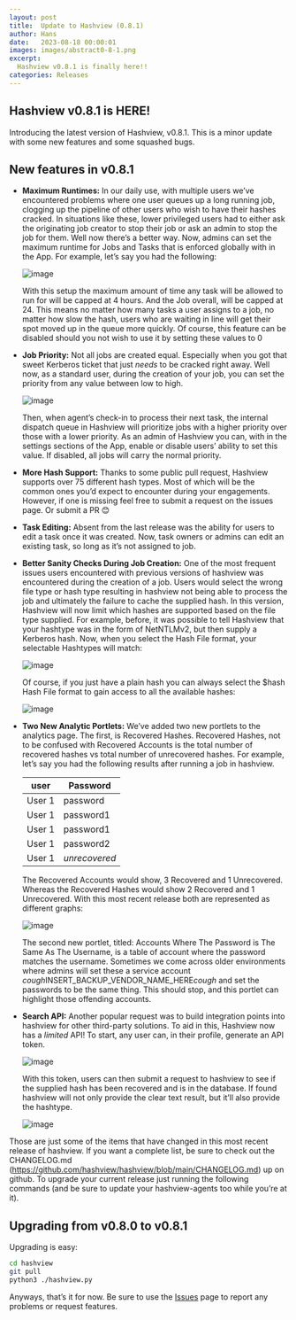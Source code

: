 ```yaml
---
layout: post
title:  Update to Hashview (0.8.1)
author: Hans
date:   2023-08-18 00:00:01
images: images/abstract0-8-1.png
excerpt:
  Hashview v0.8.1 is finally here!!
categories: Releases
---
```


## Hashview v0.8.1 is HERE!

Introducing the latest version of Hashview, v0.8.1. This is a minor update with some new features and some squashed bugs. 

## New features in v0.8.1
- <b>Maximum Runtimes:</b> In our daily use, with multiple users we’ve encountered problems where one user queues up a long running job, clogging up the pipeline of other users who wish to have their hashes cracked. In situations like these, lower privileged users had to either ask the originating job creator to stop their job or ask an admin to stop the job for them. Well now there’s a better way. Now, admins can set the maximum runtime for Jobs and Tasks that is enforced globally with in the App. For example, let’s say you had the following:

  ![image](https://github.com/hashview/hashview.github.io/assets/2417131/918ff1ff-8ac8-4787-a230-85bbea5261db)

  With this setup the maximum amount of time any task will be allowed to run for will be capped at 4 hours. And the Job overall, will be capped at 24. This means no matter how many tasks a user assigns to a job, no matter how slow the hash, users who are waiting in line will get their spot moved up in the queue more quickly. Of course, this feature can be disabled should you not wish to use it by setting these values to 0

- <b>Job Priority:</b> Not all jobs are created equal. Especially when you got that sweet Kerberos ticket that just <i>needs</i> to be cracked right away. Well now, as a standard user, during the creation of your job, you can set the priority from any value between low to high.

  ![image](https://github.com/hashview/hashview.github.io/assets/2417131/f8c51676-52a8-4e27-8900-5c7777e1a75d)

  Then, when agent’s check-in to process their next task, the internal dispatch queue in Hashview will prioritize jobs with a higher priority over those with a lower priority. As an admin of Hashview you can, with in the settings sections of the App, enable or disable users’ ability to set this value. If disabled, all jobs will carry the normal priority. 

- <b>More Hash Support:</b> Thanks to some public pull request, Hashview supports over 75 different hash types. Most of which will be the common ones you’d expect to encounter during your engagements. However, if one is missing feel free to submit a request on the issues page. Or submit a PR 😊

- <b>Task Editing:</b> Absent from the last release was the ability for users to edit a task once it was created. Now, task owners or admins can edit an existing task, so long as it’s not assigned to job. 
 
- <b>Better Sanity Checks During Job Creation:</b> One of the most frequent issues users encountered with previous versions of hashview was encountered during the creation of a job. Users would select the wrong file type or hash type resulting in hashview not being able to process the job and ultimately the failure to cache the supplied hash. In this version, Hashview will now limit which hashes are supported based on the file type supplied. For example, before, it was possible to tell Hashview that your hashtype was in the form of NetNTLMv2, but then supply a Kerberos hash. Now, when you select the Hash File format, your selectable Hashtypes will match:

  ![image](https://github.com/hashview/hashview.github.io/assets/2417131/5df8f7f2-7018-47a4-933c-f9a0303d2a2f)

  Of course, if you just have a plain hash you can always select the $hash Hash File format to gain access to all the available hashes:

  ![image](https://github.com/hashview/hashview.github.io/assets/2417131/a313b9aa-ea87-43bc-9719-0dae4bf8f616)

- <b>Two New Analytic Portlets:</b> We’ve added two new portlets to the analytics page. The first, is Recovered Hashes. Recovered Hashes, not to be confused with Recovered Accounts is the total number of recovered hashes vs total number of unrecovered hashes. For example, let’s say you had the following results after running a job in hashview.

  |user|Password|
  |----|----|
  | User 1| password|
  | User 1| password1|
  | User 1| password1|
  | User 1| password2|
  | User 1| <i>unrecovered</i>|

  The Recovered Accounts would show, 3 Recovered and 1 Unrecovered. Whereas the Recovered Hashes would show 2 Recovered and 1 Unrecovered. With this most recent release both are represented as different graphs:

  ![image](https://github.com/hashview/hashview.github.io/assets/2417131/59c48ead-3e50-4461-af88-954b4dbb34eb)

  The second new portlet, titled: Accounts Where The Password is The Same As The Username, is a table of account where the password matches the username. Sometimes we come across older environments where admins will set these a service account *cough*INSERT_BACKUP_VENDOR_NAME_HERE*cough* and set the passwords to be the same thing. This should stop, and this portlet can highlight those offending accounts.

- <b>Search API:</b> Another popular request was to build integration points into hashview for other third-party solutions. To aid in this, Hashview now has a <i>limited</i> API! To start, any user can, in their profile, generate an API token.

  ![image](https://github.com/hashview/hashview.github.io/assets/2417131/3ecb5db7-5bc9-4d0a-8976-fc0383f821dc)

  With this token, users can then submit a request to hashview to see if the supplied hash has been recovered and is in the database. If found hashview will not only provide the clear text result, but it’ll also provide the hashtype.

  ![image](https://github.com/hashview/hashview.github.io/assets/2417131/404bb4bc-76e2-45a8-be64-b368a34893d1)

Those are just some of the items that have changed in this most recent release of hashview. If you want a complete list, be sure to check out the CHANGELOG.md (https://github.com/hashview/hashview/blob/main/CHANGELOG.md) up on github. To upgrade your current release just running the following commands (and be sure to update your hashview-agents too while you’re at it).

## Upgrading from v0.8.0 to v0.8.1
Upgrading is easy:

  ``` bash
  cd hashview
  git pull
  python3 ./hashview.py
  ```

Anyways, that’s it for now. Be sure to use the <a href="https://github.com/hashview/hashview/issues">Issues</a> page to report any problems or request features.

